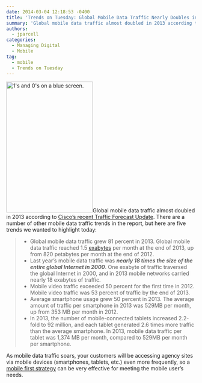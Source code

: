 ```yaml
---
date: 2014-03-04 12:18:53 -0400
title: 'Trends on Tuesday: Global Mobile Data Traffic Nearly Doubles in 2013'
summary: 'Global mobile data traffic almost doubled in 2013 according to Cisco&rsquo;s recent Traffic Forecast Update. There are a number of other mobile data traffic trends in the report, but here are five trends we wanted to highlight today: Global mobile data traffic grew 81 percent in 2013. Global mobile data traffic reached 1.5 exabytes per'
authors:
  - jparcell
categories:
  - Managing Digital
  - Mobile
tag:
  - mobile
  - Trends on Tuesday
---
```


[<img class="alignright size-full wp-image-131422" alt="1's and 0's on a blue screen." src="https://s3.amazonaws.com/sitesusa/wp-content/uploads/sites/212/2014/03/bits-bytes-1-0-data.png" width="230" height="347" />](https://s3.amazonaws.com/sitesusa/wp-content/uploads/sites/212/2014/03/bits-bytes-1-0-data.png)Global mobile data traffic almost doubled in 2013 according to [Cisco’s recent Traffic Forecast Update](http://www.cisco.com/c/en/us/solutions/collateral/service-provider/visual-networking-index-vni/white_paper_c11-520862.html). There are a number of other mobile data traffic trends in the report, but here are five trends we wanted to highlight today:

>   * Global mobile data traffic grew 81 percent in 2013. Global mobile data traffic reached 1.5 [exabytes](http://en.wikipedia.org/wiki/Exabyte) per month at the end of 2013, up from 820 petabytes per month at the end of 2012.
>   * Last year’s mobile data traffic was _**nearly 18 times the size of the entire global Internet in 2000**_. One exabyte of traffic traversed the global Internet in 2000, and in 2013 mobile networks carried nearly 18 exabytes of traffic.
>   * Mobile video traffic exceeded 50 percent for the first time in 2012. Mobile video traffic was 53 percent of traffic by the end of 2013.
>   * Average smartphone usage grew 50 percent in 2013. The average amount of traffic per smartphone in 2013 was 529MB per month, up from 353 MB per month in 2012.
>   * In 2013, the number of mobile-connected tablets increased 2.2-fold to 92 million, and each tablet generated 2.6 times more traffic than the average smartphone. In 2013, mobile data traffic per tablet was 1,374 MB per month, compared to 529MB per month per smartphone.

As mobile data traffic soars, your customers will be accessing agency sites via mobile devices (smartphones, tablets, etc.) even more frequently, so a [mobile first strategy](FIND?s=mobile+first.md) can be very effective for meeting the mobile user&#8217;s needs.